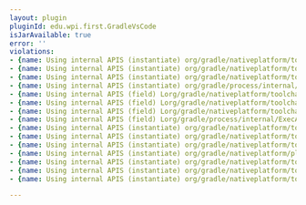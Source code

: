 ```yaml
---
layout: plugin
pluginId: edu.wpi.first.GradleVsCode
isJarAvailable: true
error: ''
violations:
- {name: Using internal APIS (instantiate) org/gradle/nativeplatform/toolchain/internal/msvcpp/VisualStudioLocator}
- {name: Using internal APIS (instantiate) org/gradle/nativeplatform/toolchain/internal/msvcpp/WindowsSdkLocator}
- {name: Using internal APIS (instantiate) org/gradle/nativeplatform/toolchain/internal/msvcpp/UcrtLocator}
- {name: Using internal APIS (instantiate) org/gradle/process/internal/ExecActionFactory}
- {name: Using internal APIS (field) Lorg/gradle/nativeplatform/toolchain/internal/msvcpp/VisualStudioLocator;}
- {name: Using internal APIS (field) Lorg/gradle/nativeplatform/toolchain/internal/msvcpp/WindowsSdkLocator;}
- {name: Using internal APIS (field) Lorg/gradle/nativeplatform/toolchain/internal/msvcpp/UcrtLocator;}
- {name: Using internal APIS (field) Lorg/gradle/process/internal/ExecActionFactory;}
- {name: Using internal APIS (instantiate) org/gradle/nativeplatform/toolchain/internal/tools/CommandLineToolConfigurationInternal}
- {name: Using internal APIS (instantiate) org/gradle/nativeplatform/toolchain/internal/tools/CommandLineToolConfigurationInternal}
- {name: Using internal APIS (instantiate) org/gradle/nativeplatform/toolchain/internal/msvcpp/VisualStudioInstall}
- {name: Using internal APIS (instantiate) org/gradle/nativeplatform/platform/internal/NativePlatformInternal}
- {name: Using internal APIS (instantiate) org/gradle/nativeplatform/toolchain/internal/tools/CommandLineToolConfigurationInternal}
- {name: Using internal APIS (instantiate) org/gradle/nativeplatform/toolchain/internal/tools/CommandLineToolConfigurationInternal}
- {name: Using internal APIS (instantiate) org/gradle/nativeplatform/toolchain/internal/tools/ToolSearchPath}

---
```

